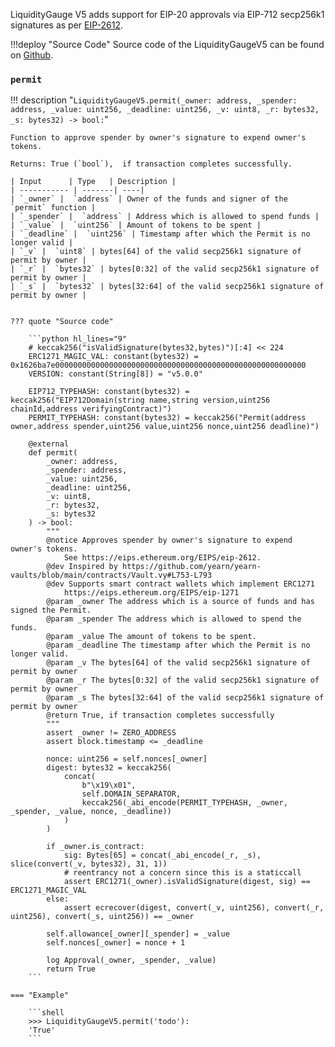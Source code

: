 LiquidityGauge V5 adds support for EIP-20 approvals via EIP-712 secp256k1 signatures as per [EIP-2612](https://eips.ethereum.org/EIPS/eip-2612).

!!!deploy "Source Code"
    Source code of the LiquidityGaugeV5 can be found on [Github](https://github.com/curvefi/curve-dao-contracts/blob/master/contracts/gauges/LiquidityGaugeV5.vy).


### `permit`
!!! description "`LiquidityGaugeV5.permit(_owner: address, _spender: address, _value: uint256, _deadline: uint256, _v: uint8, _r: bytes32, _s: bytes32) -> bool:`"

    Function to approve spender by owner's signature to expend owner's tokens.

    Returns: True (`bool`),  if transaction completes successfully.

    | Input      | Type   | Description |
    | ----------- | -------| ----|
    | `_owner` |  `address` | Owner of the funds and signer of the `permit` function |
    | `_spender` |  `address` | Address which is allowed to spend funds |
    | `_value` |  `uint256` | Amount of tokens to be spent |
    | `_deadline` |  `uint256` | Timestamp after which the Permit is no longer valid |
    | `_v` |  `uint8` | bytes[64] of the valid secp256k1 signature of permit by owner |
    | `_r` |  `bytes32` | bytes[0:32] of the valid secp256k1 signature of permit by owner |
    | `_s` |  `bytes32` | bytes[32:64] of the valid secp256k1 signature of permit by owner |


    ??? quote "Source code"

        ```python hl_lines="9"
        # keccak256("isValidSignature(bytes32,bytes)")[:4] << 224
        ERC1271_MAGIC_VAL: constant(bytes32) = 0x1626ba7e00000000000000000000000000000000000000000000000000000000
        VERSION: constant(String[8]) = "v5.0.0"

        EIP712_TYPEHASH: constant(bytes32) = keccak256("EIP712Domain(string name,string version,uint256 chainId,address verifyingContract)")
        PERMIT_TYPEHASH: constant(bytes32) = keccak256("Permit(address owner,address spender,uint256 value,uint256 nonce,uint256 deadline)")

        @external
        def permit(
            _owner: address,
            _spender: address,
            _value: uint256,
            _deadline: uint256,
            _v: uint8,
            _r: bytes32,
            _s: bytes32
        ) -> bool:
            """
            @notice Approves spender by owner's signature to expend owner's tokens.
                See https://eips.ethereum.org/EIPS/eip-2612.
            @dev Inspired by https://github.com/yearn/yearn-vaults/blob/main/contracts/Vault.vy#L753-L793
            @dev Supports smart contract wallets which implement ERC1271
                https://eips.ethereum.org/EIPS/eip-1271
            @param _owner The address which is a source of funds and has signed the Permit.
            @param _spender The address which is allowed to spend the funds.
            @param _value The amount of tokens to be spent.
            @param _deadline The timestamp after which the Permit is no longer valid.
            @param _v The bytes[64] of the valid secp256k1 signature of permit by owner
            @param _r The bytes[0:32] of the valid secp256k1 signature of permit by owner
            @param _s The bytes[32:64] of the valid secp256k1 signature of permit by owner
            @return True, if transaction completes successfully
            """
            assert _owner != ZERO_ADDRESS
            assert block.timestamp <= _deadline

            nonce: uint256 = self.nonces[_owner]
            digest: bytes32 = keccak256(
                concat(
                    b"\x19\x01",
                    self.DOMAIN_SEPARATOR,
                    keccak256(_abi_encode(PERMIT_TYPEHASH, _owner, _spender, _value, nonce, _deadline))
                )
            )

            if _owner.is_contract:
                sig: Bytes[65] = concat(_abi_encode(_r, _s), slice(convert(_v, bytes32), 31, 1))
                # reentrancy not a concern since this is a staticcall
                assert ERC1271(_owner).isValidSignature(digest, sig) == ERC1271_MAGIC_VAL
            else:
                assert ecrecover(digest, convert(_v, uint256), convert(_r, uint256), convert(_s, uint256)) == _owner

            self.allowance[_owner][_spender] = _value
            self.nonces[_owner] = nonce + 1

            log Approval(_owner, _spender, _value)
            return True
        ```

    === "Example"

        ```shell
        >>> LiquidityGaugeV5.permit('todo'):
        'True'
        ```
